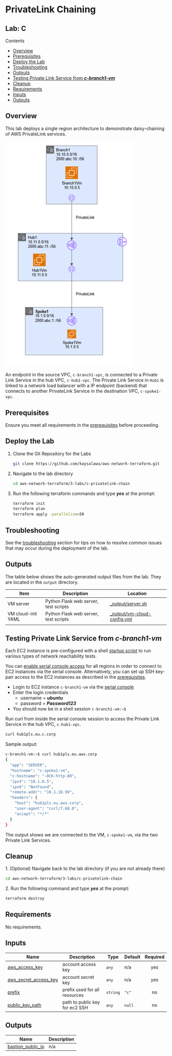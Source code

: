 # PrivateLink Chaining <!-- omit from toc -->

## Lab: C <!-- omit from toc -->

Contents

- [Overview](#overview)
- [Prerequisites](#prerequisites)
- [Deploy the Lab](#deploy-the-lab)
- [Troubleshooting](#troubleshooting)
- [Outputs](#outputs)
- [Testing Private Link Service from ***c-branch1-vm***](#testing-private-link-service-from-c-branch1-vm)
- [Cleanup](#cleanup)
- [Requirements](#requirements)
- [Inputs](#inputs)
- [Outputs](#outputs-1)


## Overview

This lab deploys a single region architecture to demonstrate daisy-chaining of AWS PrivateLink services.

<img src="./images/architecture.png" alt="Dual region hub and spoke" width="400">
<p>

An endpoint in the source VPC, `c-branch1-vpc`, is connected to a Private Link Service in the hub VPC, `c-hub1-vpc`. The Private Link Service in `Hub1` is linked to a network load balancer with a IP endpoint (backend) that connects to another PrivateLink Service in the destination VPC, `c-spoke1-vpc`.

## Prerequisites

Ensure you meet all requirements in the [prerequisites](../../prerequisites/README.md) before proceeding.

## Deploy the Lab

1. Clone the Git Repository for the Labs

   ```sh
   git clone https://github.com/kaysalawu/aws-network-terraform.git
   ```

2. Navigate to the lab directory

   ```sh
   cd aws-network-terraform/3-labs/c-privatelink-chain
   ```

3. Run the following terraform commands and type ***yes*** at the prompt:

   ```sh
   terraform init
   terraform plan
   terraform apply -parallelism=50
   ```

## Troubleshooting

See the [troubleshooting](../../troubleshooting/README.md) section for tips on how to resolve common issues that may occur during the deployment of the lab.

## Outputs

The table below shows the auto-generated output files from the lab. They are located in the `output` directory.

| Item    | Description  | Location |
|--------|--------|--------|
| VM server | Python Flask web server, test scripts | [_output/server.sh](./_output/server.sh) |
| VM cloud-init YAML | Python Flask web server, test scripts | [_output/vm-cloud-config.yml](./_output/vm-cloud-config.yml) |
||||

## Testing Private Link Service from ***c-branch1-vm***

Each EC2 instance is pre-configured with a shell [startup script](../../scripts/startup.sh) to run various types of network reachability tests.

You can [enable serial console access](https://docs.aws.amazon.com/AWSEC2/latest/UserGuide/configure-access-to-serial-console.html#serial-console-account-access) for all regions in order to connect to EC2 instances via the serial console. Alternatively, you can set up SSH key-pair access to the EC2 instances as described in the [prerequisites](../../prerequisites/README.md#6-ssh-access-to-virtual-machines-optional).

- Login to EC2 instance `c-branch1-vm` via the [serial console](https://docs.aws.amazon.com/AWSEC2/latest/UserGuide/connect-to-serial-console.html)
- Enter the login credentials
  - username = ***ubuntu***
  - password = ***Password123***
- You should now be in a shell session `c-branch1-vm:~$`

</details>
<p>

Run curl from inside the serial console session to access the Private Link Service in the hub VPC, `c-hub1-vpc`.

```sh
curl hub1pls.eu.c.corp
```

Sample output:

```sh
c-branch1-vm:~$ curl hub1pls.eu.aws.corp
{
  "app": "SERVER",
  "hostname": "c-spoke1-vm",
  "c-hostname": "-DCK-http-80",
  "ipv4": "10.1.0.5",
  "ipv6": "NotFound",
  "remote-addr": "10.1.18.99",
  "headers": {
    "host": "hub1pls.eu.aws.corp",
    "user-agent": "curl/7.68.0",
    "accept": "*/*"
  }
}
```

The output shows we are connected to the VM, `c-spoke1-vm`, via the two Private Link Services.

## Cleanup

1\. (Optional) Navigate back to the lab directory (if you are not already there)

```sh
cd aws-network-terraform/3-labs/c-privatelink-chain
```

2\. Run the following command and type ***yes*** at the prompt:

```sh
terraform destroy
```

<!-- BEGIN_TF_DOCS -->
## Requirements

No requirements.

## Inputs

| Name | Description | Type | Default | Required |
|------|-------------|------|---------|:--------:|
| <a name="input_aws_access_key"></a> [aws\_access\_key](#input\_aws\_access\_key) | account access key | `any` | n/a | yes |
| <a name="input_aws_secret_access_key"></a> [aws\_secret\_access\_key](#input\_aws\_secret\_access\_key) | account secret key | `any` | n/a | yes |
| <a name="input_prefix"></a> [prefix](#input\_prefix) | prefix used for all resources | `string` | `"c"` | no |
| <a name="input_public_key_path"></a> [public\_key\_path](#input\_public\_key\_path) | path to public key for ec2 SSH | `any` | `null` | no |

## Outputs

| Name | Description |
|------|-------------|
| <a name="output_bastion_public_ip"></a> [bastion\_public\_ip](#output\_bastion\_public\_ip) | n/a |
<!-- END_TF_DOCS -->
